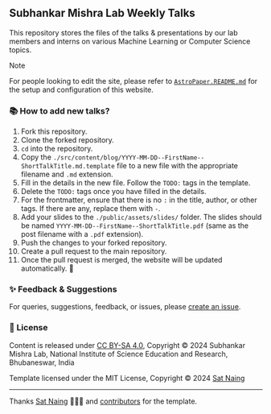 ## Subhankar Mishra Lab Weekly Talks

This repository stores the files of the talks & presentations by our lab members and interns on various Machine Learning or Computer Science topics.

<!-- The same is hosted on [GitHub Pages](https:///weekly-talks/). FIXME: -->

> [!NOTE]  
> For people looking to edit the site, please refer to [`AstroPaper.README.md`](./AstroPaper.README.md) for the setup and configuration of this website.

### 📚 How to add new talks?

1. Fork this repository.
2. Clone the forked repository.
3. `cd` into the repository.
4. Copy the `./src/content/blog/YYYY-MM-DD--FirstName--ShortTalkTitle.md.template` file to a new file with the appropriate filename and `.md` extension.
5. Fill in the details in the new file. Follow the `TODO:` tags in the template.
6. Delete the `TODO:` tags once you have filled in the details.
7. For the frontmatter, ensure that there is no `:` in the title, author, or other tags. If there are any, replace them with ` - `.
8. Add your slides to the `./public/assets/slides/` folder. The slides should be named `YYYY-MM-DD--FirstName--ShortTalkTitle.pdf` (same as the post filename with a `.pdf` extension).
9. Push the changes to your forked repository.
10. Create a pull request to the main repository.
11. Once the pull request is merged, the website will be updated automatically. 🥳

### ✨ Feedback & Suggestions

For queries, suggestions, feedback, or issues, please [create an issue](https://github.com/JeS24/smlab-talks/issues/new).

### 📜 License

Content is released under [CC BY-SA 4.0](https://creativecommons.org/licenses/by-sa/4.0/), Copyright © 2024 Subhankar Mishra Lab, National Institute of Science Education and Research, Bhubaneswar, India

Template licensed under the MIT License, Copyright © 2024 [Sat Naing](https://satnaing.dev)

---
Thanks [Sat Naing](https://satnaing.dev) 👨🏻‍💻 and [contributors](https://github.com/satnaing/astro-paper/graphs/contributors) for the template.
